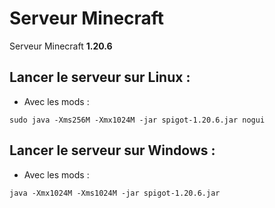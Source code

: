 # Serveur Minecraft
Serveur Minecraft **1.20.6**
## Lancer le serveur sur Linux :
* Avec les mods :
```console
sudo java -Xms256M -Xmx1024M -jar spigot-1.20.6.jar nogui
```
## Lancer le serveur sur Windows :
* Avec les mods :
```console
java -Xmx1024M -Xms1024M -jar spigot-1.20.6.jar
```